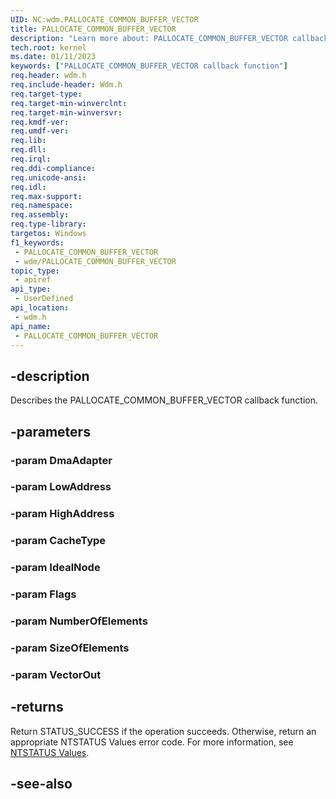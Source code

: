 ```yaml
---
UID: NC:wdm.PALLOCATE_COMMON_BUFFER_VECTOR
title: PALLOCATE_COMMON_BUFFER_VECTOR
description: "Learn more about: PALLOCATE_COMMON_BUFFER_VECTOR callback function"
tech.root: kernel
ms.date: 01/11/2023
keywords: ["PALLOCATE_COMMON_BUFFER_VECTOR callback function"]
req.header: wdm.h
req.include-header: Wdm.h
req.target-type: 
req.target-min-winverclnt: 
req.target-min-winversvr: 
req.kmdf-ver: 
req.umdf-ver: 
req.lib: 
req.dll: 
req.irql: 
req.ddi-compliance: 
req.unicode-ansi: 
req.idl: 
req.max-support: 
req.namespace: 
req.assembly: 
req.type-library: 
targetos: Windows
f1_keywords:
 - PALLOCATE_COMMON_BUFFER_VECTOR
 - wdm/PALLOCATE_COMMON_BUFFER_VECTOR
topic_type:
 - apiref
api_type:
 - UserDefined
api_location:
 - wdm.h
api_name:
 - PALLOCATE_COMMON_BUFFER_VECTOR
---
```


## -description

Describes the PALLOCATE_COMMON_BUFFER_VECTOR callback function.

## -parameters

### -param DmaAdapter

### -param LowAddress

### -param HighAddress

### -param CacheType

### -param IdealNode

### -param Flags

### -param NumberOfElements

### -param SizeOfElements

### -param VectorOut

## -returns

Return STATUS_SUCCESS if the operation succeeds. Otherwise, return an appropriate NTSTATUS Values error code. For more information, see [NTSTATUS Values](/windows-hardware/drivers/kernel/ntstatus-values).

## -see-also
